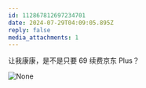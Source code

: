 ```yaml
---
id: 112867812697234701
date: 2024-07-29T04:09:05.895Z
reply: false
media_attachments: 1
---
```


让我康康，是不是只要 69 续费京东 Plus？

![None](https://files.e5n.cc/media_attachments/files/112/867/810/644/616/869/original/92048f68d6e9600c.jpg)
